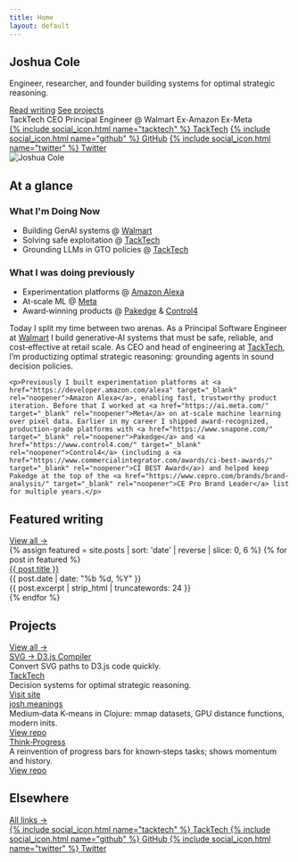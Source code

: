 ```yaml
---
title: Home
layout: default
---
```


<section class="mt-16 md:mt-20">
  <div class="grid grid-cols-1 md:grid-cols-3 gap-8 items-center">
    <div class="md:col-span-2">
      <h1 class="text-3xl md:text-5xl font-bold tracking-tight text-slate-900">Joshua Cole</h1>
      <p class="mt-3 text-lg text-slate-600 max-w-2xl">Engineer, researcher, and founder building systems for optimal strategic reasoning.</p>
      <div class="mt-6 flex gap-3 hero-cta">
        <a class="btn" href="/writing.html">Read writing</a>
        <a class="btn-secondary" href="/projects.html">See projects</a>
      </div>
      <div class="mt-4 flex flex-wrap gap-2 text-sm text-slate-700">
        <span class="inline-flex items-center rounded-md bg-slate-100 px-2 py-1">TackTech CEO</span>
        <span class="inline-flex items-center rounded-md bg-slate-100 px-2 py-1">Principal Engineer @ Walmart</span>
        <span class="inline-flex items-center rounded-md bg-slate-100 px-2 py-1">Ex-Amazon</span>
        <span class="inline-flex items-center rounded-md bg-slate-100 px-2 py-1">Ex-Meta</span>
      </div>
      <div class="mt-6 flex gap-4 text-slate-700">
        <a class="flex items-center gap-2 hover:text-blue-700" href="https://tacktech.ai/" target="_blank">{% include social_icon.html name="tacktech" %} <span>TackTech</span></a>
        <a class="flex items-center gap-2 hover:text-blue-700" href="https://github.com/jcolechanged" target="_blank">{% include social_icon.html name="github" %} <span>GitHub</span></a>
        <a class="flex items-center gap-2 hover:text-blue-700" href="https://www.twitter.com/combinatoricole" target="_blank">{% include social_icon.html name="twitter" %} <span>Twitter</span></a>
      </div>
    </div>
    <div class="justify-self-center w-40 h-40 md:w-48 md:h-48 rounded-full overflow-hidden ring-1 ring-slate-200 shadow-md">
      <img src="{{ '/img/joshua.png' | relative_url }}" alt="Joshua Cole" class="w-full h-full object-cover"/>
    </div>
  </div>
</section>

<section class="mt-20 md:mt-28 pt-6 border-t border-slate-200">
  <!-- Row 1: short tags/bullets -->
  <h2 class="text-xl font-semibold text-slate-900 mb-3">At a glance</h2>
  <div class="grid grid-cols-1 md:grid-cols-2 gap-4">
    <div class="rounded-xl ring-1 ring-slate-200 p-5 bg-white">
      <h3 class="text-sm font-semibold text-slate-700">What I'm Doing Now</h3>
      <ul class="mt-2 list-disc list-inside text-slate-700">
        <li>Building GenAI systems @ <a class="text-blue-600 hover:underline" href="https://tech.walmart.com/" target="_blank" rel="noopener">Walmart</a></li>
        <li>Solving safe exploitation @ <a class="text-blue-600 hover:underline" href="https://tacktech.ai/" target="_blank" rel="noopener">TackTech</a></li>
        <li>Grounding LLMs in GTO policies @ <a class="text-blue-600 hover:underline" href="https://tacktech.ai/" target="_blank" rel="noopener">TackTech</a></li>
      </ul>
    </div>
    <div class="rounded-xl ring-1 ring-slate-200 p-5 bg-white">
      <h3 class="text-sm font-semibold text-slate-700">What I was doing previously</h3>
      <ul class="mt-2 list-disc list-inside text-slate-700">
        <li>Experimentation platforms @ <a class="text-blue-600 hover:underline" href="https://developer.amazon.com/alexa" target="_blank" rel="noopener">Amazon Alexa</a></li>
        <li>At‑scale ML @ <a class="text-blue-600 hover:underline" href="https://ai.meta.com/" target="_blank" rel="noopener">Meta</a></li>
        <li>Award‑winning products @ <a class="text-blue-600 hover:underline" href="https://www.snapone.com/" target="_blank" rel="noopener">Pakedge</a> & <a class="text-blue-600 hover:underline" href="https://www.control4.com/" target="_blank" rel="noopener">Control4</a></li>
      </ul>
    </div>
    
  </div>

  <!-- Row 2: longform context -->
  <div class="prose prose-slate lg:prose-lg max-w-none mt-12">
    <p>Today I split my time between two arenas. As a Principal Software Engineer at <a href="https://tech.walmart.com/" target="_blank" rel="noopener">Walmart</a> I build generative‑AI systems that must be safe, reliable, and cost‑effective at retail scale. As CEO and head of engineering at <a href="https://tacktech.ai/" target="_blank" rel="noopener">TackTech</a>, I’m productizing optimal strategic reasoning: grounding agents in sound decision policies.</p>

    <p>Previously I built experimentation platforms at <a href="https://developer.amazon.com/alexa" target="_blank" rel="noopener">Amazon Alexa</a>, enabling fast, trustworthy product iteration. Before that I worked at <a href="https://ai.meta.com/" target="_blank" rel="noopener">Meta</a> on at‑scale machine learning over pixel data. Earlier in my career I shipped award‑recognized, production‑grade platforms with <a href="https://www.snapone.com/" target="_blank" rel="noopener">Pakedge</a> and <a href="https://www.control4.com/" target="_blank" rel="noopener">Control4</a> (including a <a href="https://www.commercialintegrator.com/awards/ci-best-awards/" target="_blank" rel="noopener">CI BEST Award</a>) and helped keep Pakedge at the top of the <a href="https://www.cepro.com/brands/brand-analysis/" target="_blank" rel="noopener">CE Pro Brand Leader</a> list for multiple years.</p>
  </div>
</section>

<section class="mt-12">
  <div class="d-flex justify-content-between align-items-center mb-2">
    <h2 class="h4 m-0">Featured writing</h2>
    <a class="small" href="/writing.html">View all →</a>
  </div>
  <div class="grid grid-cols-1 sm:grid-cols-2 lg:grid-cols-3 gap-4">
    {% assign featured = site.posts | sort: 'date' | reverse | slice: 0, 6 %}
    {% for post in featured %}
      <div class="ring-1 ring-slate-200 rounded-xl p-5 bg-white hover:ring-slate-300 transition">
        <a class="block font-semibold text-slate-900 hover:text-blue-700" href="{{ post.url }}">{{ post.title }}</a>
        <div class="mt-1 text-sm text-slate-500">{{ post.date | date: "%b %d, %Y" }}</div>
        <div class="mt-2 text-slate-700">{{ post.excerpt | strip_html | truncatewords: 24 }}</div>
      </div>
    {% endfor %}
  </div>
</section>



<section class="mt-5">
  <div class="d-flex justify-content-between align-items-center mb-2">
    <h2 class="h4 m-0">Projects</h2>
    <a class="small" href="/projects.html">View all →</a>
  </div>
  <div class="grid grid-cols-1 sm:grid-cols-2 lg:grid-cols-3 gap-4">
    <div class="ring-1 ring-slate-200 rounded-xl p-5 bg-white hover:ring-slate-300 transition">
      <a class="block font-semibold text-slate-900 hover:text-blue-700" href="/svg2d3.html">SVG → D3.js Compiler</a>
      <div class="mt-2 text-sm text-slate-600">Convert SVG paths to D3.js code quickly.</div>
    </div>
    <div class="ring-1 ring-slate-200 rounded-xl p-5 bg-white hover:ring-slate-300 transition">
      <a class="block font-semibold text-slate-900 hover:text-blue-700" href="https://tacktech.ai/" target="_blank">TackTech</a>
      <div class="mt-2 text-sm text-slate-600">Decision systems for optimal strategic reasoning.</div>
      <a class="mt-3 inline-block btn-secondary" href="https://tacktech.ai/" target="_blank">Visit site</a>
    </div>
    <div class="ring-1 ring-slate-200 rounded-xl p-5 bg-white hover:ring-slate-300 transition">
      <a class="block font-semibold text-slate-900 hover:text-blue-700" href="https://github.com/jColeChanged/josh.meanings" target="_blank">josh.meanings</a>
      <div class="mt-2 text-sm text-slate-600">Medium‑data K‑means in Clojure: mmap datasets, GPU distance functions, modern inits.</div>
      <a class="mt-3 inline-block btn-secondary" href="https://github.com/jColeChanged/josh.meanings" target="_blank">View repo</a>
    </div>
    <div class="ring-1 ring-slate-200 rounded-xl p-5 bg-white hover:ring-slate-300 transition">
      <a class="block font-semibold text-slate-900 hover:text-blue-700" href="https://github.com/jColeChanged/think-progress" target="_blank">Think‑Progress</a>
      <div class="mt-2 text-sm text-slate-600">A reinvention of progress bars for known‑steps tasks; shows momentum and history.</div>
      <a class="mt-3 inline-block btn-secondary" href="https://github.com/jColeChanged/think-progress" target="_blank">View repo</a>
    </div>
  </div>
</section>

<!-- removed standalone long‑form section; content moved under 'More context' -->

<section class="mt-5">
  <div class="d-flex justify-content-between align-items-center mb-2">
    <h2 class="h4 m-0">Elsewhere</h2>
    <a class="small" href="/links.html">All links →</a>
  </div>
  <div class="grid grid-cols-1 sm:grid-cols-2 lg:grid-cols-4 gap-4">
    <a class="ring-1 ring-slate-200 rounded-xl p-4 bg-white hover:ring-slate-300 transition flex items-center gap-2" href="https://tacktech.ai/" target="_blank">
      {% include social_icon.html name="tacktech" %} <span>TackTech</span>
    </a>
    <a class="ring-1 ring-slate-200 rounded-xl p-4 bg-white hover:ring-slate-300 transition flex items-center gap-2" href="https://github.com/jcolechanged" target="_blank">
      {% include social_icon.html name="github" %} <span>GitHub</span>
    </a>
    <a class="ring-1 ring-slate-200 rounded-xl p-4 bg-white hover:ring-slate-300 transition flex items-center gap-2" href="https://www.twitter.com/combinatoricole" target="_blank">
      {% include social_icon.html name="twitter" %} <span>Twitter</span>
    </a>
    
  </div>
</section>
